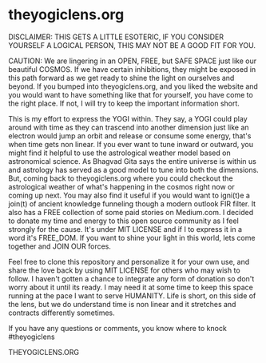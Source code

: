# theyogiclens.org
DISCLAIMER: THIS GETS A LITTLE ESOTERIC, IF YOU CONSIDER YOURSELF A LOGICAL PERSON, THIS MAY NOT BE A GOOD FIT FOR YOU. 

CAUTION: We are lingering in an OPEN, FREE, but SAFE SPACE just like our beautiful COSMOS. If we have certain inhibitions, they might be exposed in this path forward as we get ready to shine the light on ourselves and beyond. If you bumped into theyogiclens.org, and you liked the website and you would want to have something like that for yourself, you have come to the right place. If not, I will try to keep the important information short.

This is my effort to express the YOGI within. They say, a YOGI could play around with time as they can trascend into another dimension just like an electron would jump an orbit and release or consume some energy, that's when time gets non linear. If you ever want to tune inward or outward, you might find it helpful to use the astrological weather model based on astronomical science. As Bhagvad Gita says the entire universe is within us and astrology has served as a good model to tune into both the dimensions. But, coming back to theyogiclens.org where you could checkout the astrological weather of what's happening in the cosmos right now or coming up next. You may also find it useful if you would want to igni(t)e a join(t) of ancient knowledge funneling though a modern outlook FIR filter. It also has a FREE collection of some paid stories on Medium.com. I decided to donate my time and energy to this open source community as I feel strongly for the cause. It's under MIT LICENSE and if I to express it in a word it's FREE_DOM. If you want to shine your light in this world, lets come together and JOIN OUR forces. 

Feel free to clone this repository and personalize it for your own use, and share the love back by using MIT LICENSE for others who may wish to follow. I haven't gotten a chance to integrate any form of donation so don't worry about it until its ready. I may need it at some time to keep this space running at the pace I want to serve HUMANITY. Life is short, on this side of the lens, but we do understand time is non linear and it stretches and contracts differently sometimes.

If you have any questions or comments, you know where to knock <ping> #theyogiclens

THEYOGICLENS.ORG
